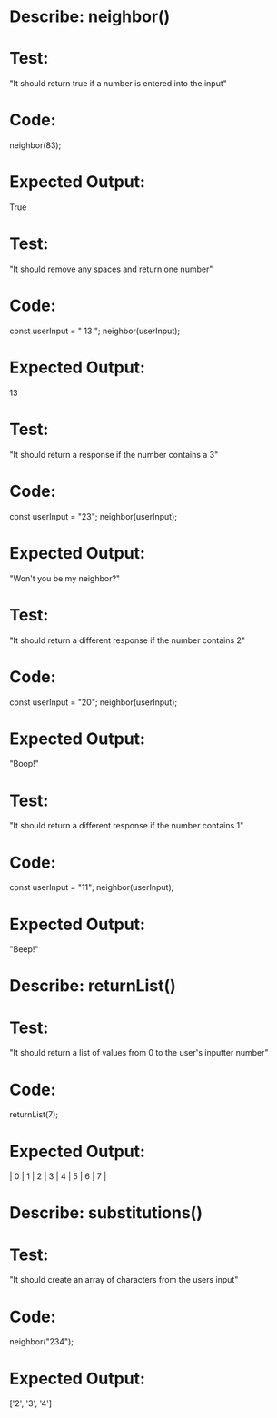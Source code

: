 # Describe: neighbor()

# Test: 
"It should return true if a number is entered into the input"
# Code:
neighbor(83);
# Expected Output: 
True

# Test:
"It should remove any spaces and return one number"
# Code:
const userInput = " 13 ";
neighbor(userInput);
# Expected Output:
13

# Test:
"It should return a response if the number contains a 3"
# Code:
const userInput = "23";
neighbor(userInput);
# Expected Output:
"Won't you be my neighbor?"

# Test:
"It should return a different response if the number contains 2"
# Code:
const userInput = "20";
neighbor(userInput);
# Expected Output:
"Boop!"

# Test:
"It should return a different response if the number contains 1"
# Code:
const userInput = "11";
neighbor(userInput);
# Expected Output:
"Beep!"

# Describe: returnList()

# Test:
"It should return a list of values from 0 to the user's inputter number"
# Code:
returnList(7);
# Expected Output:
| 0 | 1 | 2 | 3 | 4 | 5 | 6 | 7 |

# Describe: substitutions()

# Test:
"It should create an array of characters from the users input"
# Code:
neighbor("234");
# Expected Output:
['2', '3', '4']